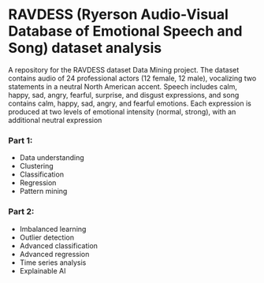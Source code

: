 # RAVDESS (Ryerson Audio-Visual Database of Emotional Speech and Song) dataset analysis
A repository for the RAVDESS dataset Data Mining project.
The dataset contains audio of 24 professional actors (12 female, 12 male), vocalizing two statements in a neutral North American accent. Speech includes calm, happy, sad, angry, fearful, surprise, and disgust expressions, and song contains calm, happy, sad, angry, and fearful emotions. Each expression is produced at two levels of emotional intensity (normal, strong), with an additional neutral expression

### Part 1:
* Data understanding
* Clustering
* Classification
* Regression
* Pattern mining

### Part 2:
* Imbalanced learning
* Outlier detection
* Advanced classification
* Advanced regression
* Time series analysis
* Explainable AI
